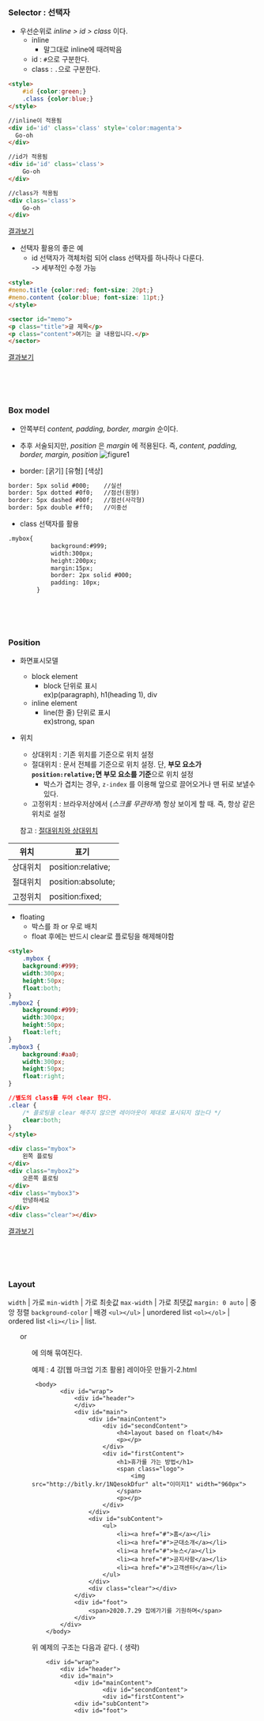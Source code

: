 ### Selector : 선택자
- 우선순위로 *inline > id > class* 이다.
    - inline
        - 말그대로 inline에 때려박음 
    - id : `#`으로 구분한다.     
    - class : `.`으로 구분한다.
        
```html
<style>
    #id {color:green;}
    .class {color:blue;}
</style>

//inline이 적용됨
<div id='id' class='class' style='color:magenta'>
  Go-oh
</div>

//id가 적용됨
<div id='id' class='class'>     
    Go-oh
</div>

//class가 적용됨
<div class='class'>     
    Go-oh
</div>
```
<a href="https://codepen.io/go-oh/pen/jOWRPzo"> 결과보기 </a>

- 선택자 활용의 좋은 예
    - id 선택자가 객체처럼 되어 class 선택자를 하나하나 다룬다.  
    -> 세부적인 수정 가능
    
```html
<style>
#memo.title {color:red; font-size: 20pt;}
#memo.content {color:blue; font-size: 11pt;}
</style>

<sector id="memo">
<p class="title">글 제목</p>
<p class="content">여기는 글 내용입니다.</p>
</sector>
```
<a href="https://codepen.io/sinbi/pen/ZBoLXo"> 결과보기 </a>
   
<br><br><br>

### Box model
- 안쪽부터 *content, padding, border, margin* 순이다.
- 추후 서술되지만, *position* 은 *margin* 에 적용된다. 즉, *content, padding, border, margin, position*
![figure1](https://media.vlpt.us/images/yotae07/post/3fa079c7-5888-489b-8446-6e16ef392f03/margin,%20border,%20padding,%20and%20content.png)

- border: [굵기] [유형] [색상]
```html
border: 5px solid #000;    //실선
border: 5px dotted #0f0;   //점선(원형)
border: 5px dashed #00f;   //점선(사각형)
border: 5px double #ff0;   //이중선
```

- class 선택자를 활용
```html
.mybox{
            background:#999;
            width:300px;
            height:200px;
            margin:15px;
            border: 2px solid #000;    
            padding: 10px;
        }
```

<br><br><br>

### Position
- 화면표시모델
    - block element
		- block 단위로 표시  
        ex)p(paragraph), h1(heading 1), div
    - inline element  
		- line(한 줄) 단위로 표시  
        ex)strong, span
		
- 위치  
	- 상대위치 : 기존 위치를 기준으로 위치 설정
	- 절대위치 : 문서 전체를 기준으로 위치 설정. 단, **부모 요소가 `position:relative;`면 부모 요소를 기준**으로 위치 설정
		- 박스가 겹치는 경우, `z-index` 를 이용해 앞으로 끌어오거나 맨 뒤로 보낼수 있다.
	- 고정위치 : 브라우저상에서 (*스크롤 무관하게*) 항상 보이게 할 때. 즉, 항상 같은 위치로 설정   
	
	참고 : <a href="https://jongpak.com/prob/post/52"> 절대위치와 상대위치 </a>  
	
위치 | 표기  
--------|--------  
상대위치 |position:relative;  
절대위치 |position:absolute;
고정위치 |position:fixed;


- floating
	- 박스를 좌 or 우로 배치
	- float 후에는 반드시 clear로 플로팅을 해제해야함
	
```html
<style>
	.mybox {    
	background:#999;
    width:300px;
    height:50px;
    float:both;
}
.mybox2 {    
	background:#999;
    width:300px;
    height:50px;
    float:left;
}
.mybox3 {    
	background:#aa0;
    width:300px;
    height:50px;
    float:right;
}

//별도의 class를 두어 clear 한다.
.clear {    
    /* 플로팅을 clear 해주지 않으면 레이아웃이 제대로 표시되지 않는다 */    
    clear:both;    
}
</style>

<div class="mybox">
    왼쪽 플로팅
</div>
<div class="mybox2">
    오른쪽 플로팅
</div>
<div class="mybox3">
    안녕하세요
</div>
<div class="clear"></div>
```
<a href="https://codepen.io/go-oh/pen/WNrWpNR"> 결과보기 </a>

<br><br><br>

### Layout

`width` | 가로
`min-width` | 가로 최솟값
`max-width` | 가로 최댓값
`margin: 0 auto` | 중앙 정렬
`background-color` | 배경 
`<ul></ul>` | unordered list
`<ol></ol>` | ordered list
`<li></li>` | list. <ol> or <ul>에 의해 묶여진다.


예제 : 4 강[웹 마크업 기초 활용] 레이아웃 만들기-2.html
```
 <body>
        <div id="wrap">
            <div id="header">
            </div>
            <div id="main">
                <div id="mainContent">
                    <div id="secondContent">
                        <h4>layout based on float</h4>
                        <p></p>
                    </div>
                    <div id="firstContent">
                        <h1>휴가를 가는 방법</h1>
                        <span class="logo">
                            <img src="http://bitly.kr/1NQesokDfur" alt="이미지1" width="960px">
                        </span>
                        <p></p>
                    </div>
                </div>
                <div id="subContent">
                    <ul>
                        <li><a href="#">홈</a></li>
                        <li><a href="#">군대소개</a></li>
                        <li><a href="#">뉴스</a></li>
                        <li><a href="#">공지사항</a></li>
                        <li><a href="#">고객센터</a></li>
                    </ul>
                </div>
                <div class="clear"></div>
            </div>
            <div id="foot">
                <span>2020.7.29 집에가기를 기원하며</span>
            </div>
        </div>
    </body>
```

위 예제의 구조는 다음과 같다. (</div> 생략)

```
	<div id="wrap">
		<div id="header">
	  	<div id="main">
			<div id="mainContent">
		    		<div id="secondContent">
			    	<div id="firstContent">
			<div id="subContent">
    		<div id="foot">
```
